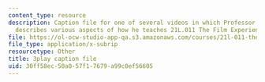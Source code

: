 ```yaml
---
content_type: resource
description: Caption file for one of several videos in which Professor David Thorburn
  describes various aspects of how he teaches 21L.011 The Film Experience.
file: https://ol-ocw-studio-app-qa.s3.amazonaws.com/courses/21l-011-the-film-experience-fall-2013/30ff58ec50a057f17679a99c0ef56605_nIMlZ8ErLfs.srt
file_type: application/x-subrip
resourcetype: Other
title: 3play caption file
uid: 30ff58ec-50a0-57f1-7679-a99c0ef56605
---
```

